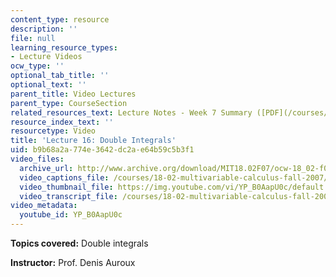 ```yaml
---
content_type: resource
description: ''
file: null
learning_resource_types:
- Lecture Videos
ocw_type: ''
optional_tab_title: ''
optional_text: ''
parent_title: Video Lectures
parent_type: CourseSection
related_resources_text: Lecture Notes - Week 7 Summary ([PDF](/courses/18-02-multivariable-calculus-fall-2007/resources/lec_week7))
resource_index_text: ''
resourcetype: Video
title: 'Lecture 16: Double Integrals'
uid: b9b68a2a-774e-3642-dc2a-e64b59c5b3f1
video_files:
  archive_url: http://www.archive.org/download/MIT18.02F07/ocw-18_02-f07-lec16_300k.mp4
  video_captions_file: /courses/18-02-multivariable-calculus-fall-2007/ad0218d246a05e3ab6bc402925674b1c_YP_B0AapU0c.vtt
  video_thumbnail_file: https://img.youtube.com/vi/YP_B0AapU0c/default.jpg
  video_transcript_file: /courses/18-02-multivariable-calculus-fall-2007/61b321d07c5ffbc46f64c653061873b0_YP_B0AapU0c.pdf
video_metadata:
  youtube_id: YP_B0AapU0c
---
```


**Topics covered:** Double integrals

**Instructor:** Prof. Denis Auroux